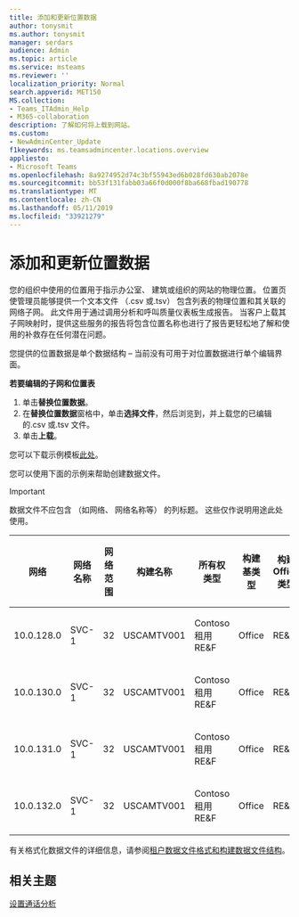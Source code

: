```yaml
---
title: 添加和更新位置数据
author: tonysmit
ms.author: tonysmit
manager: serdars
audience: Admin
ms.topic: article
ms.service: msteams
ms.reviewer: ''
localization_priority: Normal
search.appverid: MET150
MS.collection:
- Teams_ITAdmin_Help
- M365-collaboration
description: 了解如何将上载到网站。
ms.custom:
- NewAdminCenter_Update
f1keywords: ms.teamsadmincenter.locations.overview
appliesto:
- Microsoft Teams
ms.openlocfilehash: 8a9274952d74c3bf55943ed6b028fd630ab2078e
ms.sourcegitcommit: bb53f131fabb03a66f0d000f8ba668fbad190778
ms.translationtype: MT
ms.contentlocale: zh-CN
ms.lasthandoff: 05/11/2019
ms.locfileid: "33921279"
---
```

<a name="adding-and-updating-locations-data"></a>添加和更新位置数据
============================

您的组织中使用的位置用于指示办公室、 建筑或组织的网站的物理位置。 位置页使管理员能够提供一个文本文件 （.csv 或.tsv） 包含列表的物理位置和其关联的网络子网。 此文件用于通过调用分析和呼叫质量仪表板生成报告。 当客户上载其子网映射时，提供这些服务的报告将包含位置名称也进行了报告更轻松地了解和使用的补救存在任何潜在问题。

您提供的位置数据是单个数据结构 – 当前没有可用于对位置数据进行单个编辑界面。 

**若要编辑的子网和位置表**

1. 单击**替换位置数据**。
2. 在**替换位置数据**窗格中，单击**选择文件**，然后浏览到，并上载您的已编辑的.csv 或.tsv 文件。 
3. 单击**上载**。 


您可以下载示例模板[此处](https://github.com/MicrosoftDocs/OfficeDocs-SkypeForBusiness/blob/live/Teams/downloads/locations-template.zip?raw=true)。

您可以使用下面的示例来帮助创建数据文件。 

> [!IMPORTANT]
> 数据文件不应包含 （如网络、 网络名称等） 的列标题。 这些仅作说明用途此处使用。 </br>

|网络|网络名称|网络范围|构建名称|所有权类型|构建基类型|构建 Office 类型|城市|邮政编码|国家/地区|省/市/自治区|区域|内部 Corp|Express 路由|
|-|-|-|-|-|-|-|-|-|-|-|-|-|-|
|10.0.128.0 |SVC-1|32|USCAMTV001|Contoso 租用 RE&F|Office|RE&F|山地视图|94043|我们|CA|我们|1|1|
|10.0.130.0 |SVC-1|32|USCAMTV001|Contoso 租用 RE&F|Office|RE&F|山地视图|94043|我们|CA|我们|1|1|
|10.0.131.0 |SVC-1|32|USCAMTV001|Contoso 租用 RE&F|Office|RE&F|山地视图|94043|我们|CA|我们|1|1|
|10.0.132.0 |SVC-1|32|USCAMTV001|Contoso 租用 RE&F|Office|RE&F|山地视图|94043|我们|CA|我们|1|1|


有关格式化数据文件的详细信息，请参阅[租户数据文件格式和构建数据文件结构](turning-on-and-using-call-quality-dashboard.md#tenant-data-file-format-and-building-data-file-structure)。


## <a name="related-topics"></a>相关主题

[设置通话分析](set-up-call-analytics.md)
